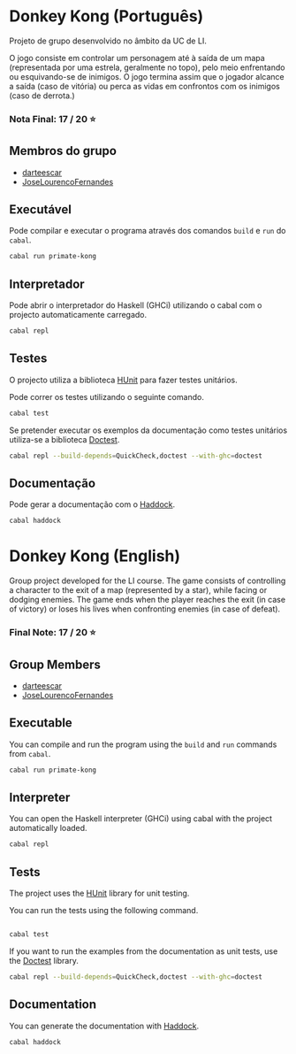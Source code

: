 # Donkey Kong (Português)

Projeto de grupo desenvolvido no âmbito da UC de LI.

O jogo consiste em controlar um personagem até à saída de um mapa (representada por uma estrela, geralmente no topo), pelo meio enfrentando ou esquivando-se de inimigos. O jogo termina assim que o jogador alcance a saída (caso de vitória) ou perca as vidas em confrontos com os inimigos (caso de derrota.)

### Nota Final: 17 / 20 ⭐️

## Membros do grupo

* [darteescar](https://github.com/darteescar)
* [JoseLourencoFernandes](https://github.com/JoseLourencoFernandes)

## Executável

Pode compilar e executar o programa através dos comandos `build` e `run` do `cabal`.

```bash
cabal run primate-kong
```

## Interpretador

Pode abrir o interpretador do Haskell (GHCi) utilizando o cabal com o projecto automaticamente carregado.

```bash
cabal repl
```

## Testes

O projecto utiliza a biblioteca [HUnit](https://hackage.haskell.org/package/HUnit) para fazer testes unitários.

Pode correr os testes utilizando o seguinte comando.

```bash
cabal test
```

Se pretender executar os exemplos da documentação como testes unitários utiliza-se a biblioteca [Doctest](https://hackage.haskell.org/package/doctest).

```bash
cabal repl --build-depends=QuickCheck,doctest --with-ghc=doctest
```

## Documentação

Pode gerar a documentação com o [Haddock](https://haskell-haddock.readthedocs.io/).

```bash
cabal haddock
```

# Donkey Kong (English)

Group project developed for the LI course.
The game consists of controlling a character to the exit of a map (represented by a star), while facing or dodging enemies. The game ends when the player reaches the exit (in case of victory) or loses his lives when confronting enemies (in case of defeat).

### Final Note: 17 / 20 ⭐️

## Group Members

* [darteescar](https://github.com/darteescar)
* [JoseLourencoFernandes](https://github.com/JoseLourencoFernandes)

## Executable

You can compile and run the program using the `build` and `run` commands from `cabal`.

```bash
cabal run primate-kong
```

## Interpreter

You can open the Haskell interpreter (GHCi) using cabal with the project automatically loaded.

```bash
cabal repl
```

## Tests

The project uses the [HUnit](https://hackage.haskell.org/package/HUnit) library for unit testing.

You can run the tests using the following command.

```bash

cabal test
```

If you want to run the examples from the documentation as unit tests, use the [Doctest](https://hackage.haskell.org/package/doctest) library.

```bash
cabal repl --build-depends=QuickCheck,doctest --with-ghc=doctest
```

## Documentation
You can generate the documentation with [Haddock](https://haskell-haddock.readthedocs.io/).

```bash
cabal haddock
```
